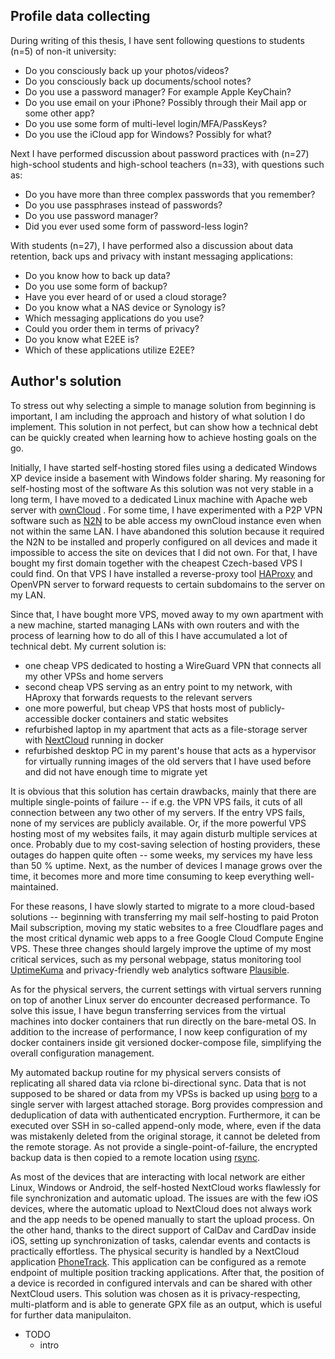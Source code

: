 ## Profile data collecting

During writing of this thesis, I have sent following questions to students (n=5) of non-it university:

- Do you consciously back up your photos/videos?
- Do you consciously back up documents/school notes?
- Do you use a password manager? For example Apple KeyChain?
- Do you use email on your iPhone? Possibly through their Mail app or some other app?
- Do you use some form of multi-level login/MFA/PassKeys?
- Do you use the iCloud app for Windows? Possibly for what?

Next I have performed discussion about password practices with (n=27) high-school students and high-school teachers (n=33), with questions such as:

- Do you have more than three complex passwords that you remember?
- Do you use passphrases instead of passwords?
- Do you use password manager?
- Did you ever used some form of password-less login?

With students (n=27), I have performed also a discussion about data retention, back ups and privacy with instant messaging applications:

- Do you know how to back up data?
- Do you use some form of backup?
- Have you ever heard of or used a cloud storage?
- Do you know what a NAS device or Synology is?
- Which messaging applications do you use?
- Could you order them in terms of privacy?
- Do you know what E2EE is?
- Which of these applications utilize E2EE?

## Author's solution

To stress out why selecting a simple to manage solution from beginning is important, I am including the approach and history of what solution I do implement. This solution in not perfect, but can show how a technical debt can be quickly created when learning how to achieve hosting goals on the go.

Initially, I have started self-hosting stored files using a dedicated Windows XP device inside a basement with Windows folder sharing. My reasoning for self-hosting most of the software As this solution was not very stable in a long term, I have moved to a dedicated Linux machine with Apache web server with [ownCloud](https://owncloud.com/) . For some time, I have experimented with a P2P VPN software such as [N2N](https://github.com/ntop/n2n) to be able access my ownCloud instance even when not within the same LAN. I have abandoned this solution because it required the N2N to be installed and properly configured on all devices and made it impossible to access the site on devices that I did not own. For that, I have bought my first domain together with the cheapest Czech-based VPS I could find. On that VPS I have installed a reverse-proxy tool [HAProxy](https://www.haproxy.org/) and OpenVPN server to forward requests to certain subdomains to the server on my LAN.

Since that, I have bought more VPS, moved away to my own apartment with a new machine, started managing LANs with own routers and with the process of learning how to do all of this I have accumulated a lot of technical debt. My current solution is:

- one cheap VPS dedicated to hosting a WireGuard VPN that connects all my other VPSs and home servers
- second cheap VPS serving as an entry point to my network, with HAproxy that forwards requests to the relevant servers
- one more powerful, but cheap VPS that hosts most of publicly-accessible docker containers and static websites
- refurbished laptop in my apartment that acts as a file-storage server with [NextCloud](https://nextcloud.com/) running in docker
- refurbished desktop PC in my parent's house that acts as a hypervisor for virtually running images of the old servers that I have used before and did not have enough time to migrate yet

It is obvious that this solution has certain drawbacks, mainly that there are multiple single-points of failure -- if e.g. the VPN VPS fails, it cuts of all connection between any two other of my servers. If the entry VPS fails, none of my services are publicly available. Or, if the more powerful VPS hosting most of my websites fails, it may again disturb multiple services at once. Probably due to my cost-saving selection of hosting providers, these outages do happen quite often -- some weeks, my services my have less than 50 % uptime. Next, as the number of devices I manage grows over the time, it becomes more and more time consuming to keep everything well-maintained.

For these reasons, I have slowly started to migrate to a more cloud-based solutions -- beginning with transferring my mail self-hosting to paid Proton Mail subscription, moving my static websites to a free Cloudflare pages and the most critical dynamic web apps to a free Google Cloud Compute Engine VPS. These three changes should largely improve the uptime of my most critical services, such as my personal webpage, status monitoring tool [UptimeKuma](https://github.com/louislam/uptime-kuma) and privacy-friendly web analytics software [Plausible](https://plausible.io/).

As for the physical servers, the current settings with virtual servers running on top of another Linux server do encounter decreased performance. To solve this issue, I have begun transferring services from the virtual machines into docker containers that run directly on the bare-metal OS. In addition to the increase of performance, I now keep configuration of my docker containers inside git versioned docker-compose file, simplifying the overall configuration management.

My automated backup routine for my physical servers consists of replicating all shared data via rclone bi-directional sync. Data that is not supposed to be shared or data from my VPSs is backed up using [borg](https://borgbackup.readthedocs.io/en/stable/) to a single server with largest attached storage. Borg provides compression and deduplication of data with authenticated encryption. Furthermore, it can be executed over SSH in so-called append-only mode, where, even if the data was mistakenly deleted from the original storage, it cannot be deleted from the remote storage. As not provide a single-point-of-failure, the encrypted backup data is then copied to a remote location using [rsync](https://github.com/rsyncproject/rsync).

As most of the devices that are interacting with local network are either Linux, Windows or Android, the self-hosted NextCloud works flawlessly for file synchronization and automatic upload. The issues are with the few iOS devices, where the automatic upload to NextCloud does not always work and the app needs to be opened manually to start the upload process. On the other hand, thanks to the direct support of CalDav and CardDav inside iOS, setting up synchronization of tasks, calendar events and contacts is practically effortless. The physical security is handled by a NextCloud application [PhoneTrack](https://apps.nextcloud.com/apps/phonetrack). This application can be configured as a remote endpoint of multiple position tracking applications. After that, the position of a device is recorded in configured intervals and can be shared with other NextCloud users. This solution was chosen as it is privacy-respecting, multi-platform and is able to generate GPX file as an output, which is useful for further data manipulaiton.

- TODO
	- intro
